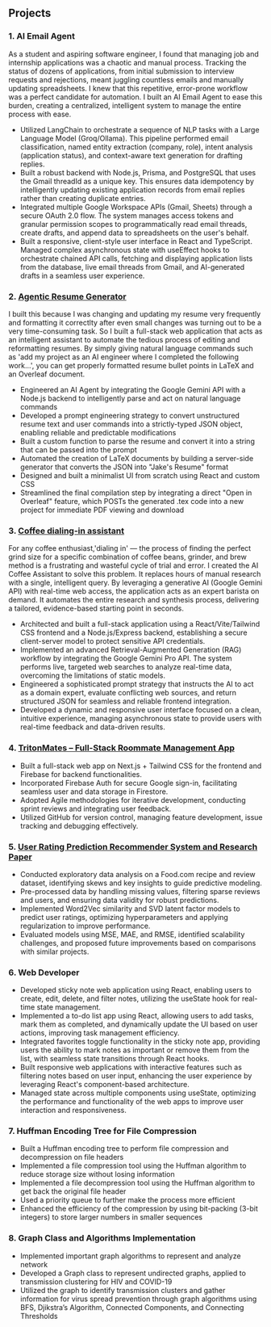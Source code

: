 ## Projects

### 1. AI Email Agent
As a student and aspiring software engineer, I found that managing job and internship applications was a chaotic and manual process. Tracking the status of dozens of applications, from initial submission to interview requests and rejections, meant juggling countless emails and manually updating spreadsheets. I knew that this repetitive, error-prone workflow was a perfect candidate for automation. I built an AI Email Agent to ease this burden, creating a centralized, intelligent system to manage the entire process with ease.

- Utilized LangChain to orchestrate a sequence of NLP tasks with a Large Language Model (Groq/Ollama). This pipeline performed email classification, named entity extraction (company, role), intent analysis (application status), and context-aware text generation for drafting replies.
- Built a robust backend with Node.js, Prisma, and PostgreSQL that uses the Gmail threadId as a unique key. This ensures data idempotency by intelligently updating existing application records from email replies rather than creating duplicate entries.
- Integrated multiple Google Workspace APIs (Gmail, Sheets) through a secure OAuth 2.0 flow. The system manages access tokens and granular permission scopes to programmatically read email threads, create drafts, and append data to spreadsheets on the user's behalf.
- Built a responsive, client-style user interface in React and TypeScript. Managed complex asynchronous state with useEffect hooks to orchestrate chained API calls, fetching and displaying application lists from the database, live email threads from Gmail, and AI-generated drafts in a seamless user experience.

### 2. [Agentic Resume Generator](https://resume-updater-one.vercel.app/)
 I built this because I was changing and updating my resume very frequently and formatting it correctlty after even small changes was turning out to be a very time-consuming task. So I built a full-stack web application that acts as an intelligent assistant to automate the tedious process of editing and reformatting resumes. By simply giving natural language commands such as 'add my project as an AI engineer where I completed the following work...', you can get properly formatted resume bullet points in LaTeX and an Overleaf document.

- Engineered an AI Agent by integrating the Google Gemini API with a Node.js backend to intelligently parse and act on natural language commands
- Developed a  prompt engineering strategy to convert unstructured resume text and user commands into a strictly-typed JSON object, enabling reliable and predictable modifications
- Built a custom function to parse the resume and convert it into a string that can be passed into the prompt
- Automated the creation of LaTeX documents by building a server-side generator that converts the JSON into "Jake's Resume" format
- Designed and built a minimalist UI from scratch using React and custom CSS
- Streamlined the final compilation step by integrating a direct "Open in Overleaf" feature, which POSTs the generated .tex code into a new project for immediate PDF viewing and download

### 3. [Coffee dialing-in assistant](https://coffee-dial-in.vercel.app/)
For any coffee enthusiast,'dialing in' — the process of finding the perfect grind size for a specific combination of coffee beans, grinder, and brew method is a frustrating and wasteful cycle of trial and error. I created the AI Coffee Assistant to solve this problem. It replaces hours of manual research with a single, intelligent query. By leveraging a generative AI (Google Gemini API) with real-time web access, the application acts as an expert barista on demand. It automates the entire research and synthesis process, delivering a tailored, evidence-based starting point in seconds. 

- Architected and built a full-stack application using a React/Vite/Tailwind CSS frontend and a Node.js/Express backend, establishing a secure client-server model to protect sensitive API credentials.
- Implemented an advanced Retrieval-Augmented Generation (RAG) workflow by integrating the Google Gemini Pro API. The system performs live, targeted web searches to analyze real-time data, overcoming the limitations of static models.
- Engineered a sophisticated prompt strategy that instructs the AI to act as a domain expert, evaluate conflicting web sources, and return structured JSON for seamless and reliable frontend integration.
- Developed a dynamic and responsive user interface focused on a clean, intuitive experience, managing asynchronous state to provide users with real-time feedback and data-driven results.

### 4. [TritonMates – Full-Stack Roommate Management App](https://github.com/a2jensen/CSE-110-TritonMates)
- Built a full-stack web app on Next.js + Tailwind CSS for the frontend and Firebase for backend functionalities.
- Incorporated Firebase Auth for secure Google sign-in, facilitating seamless user and data storage in Firestore.
- Adopted Agile methodologies for iterative development, conducting sprint reviews and integrating user feedback.
- Utilized GitHub for version control, managing feature development, issue tracking and debugging effectively.

### 5. [User Rating Prediction Recommender System and Research Paper](https://drive.google.com/file/d/1jTe1jFSHnlCgZ76BHsqI3kpLeLlQJZ5O/view?usp=drive_link)
- Conducted exploratory data analysis on a Food.com recipe and review dataset, identifying skews and key insights to guide predictive modeling.
- Pre-processed data by handling missing values, filtering sparse reviews and users, and ensuring data validity for robust predictions.
- Implemented Word2Vec similarity and SVD latent factor models to predict user ratings, optimizing hyperparameters and applying regularization to improve performance.
- Evaluated models using MSE, MAE, and RMSE, identified scalability challenges, and proposed future improvements based on comparisons with similar projects.

### 6. Web Developer
- Developed sticky note web application using React, enabling users to create, edit, delete, and filter notes, utilizing the useState hook for real-time state management.
- Implemented a to-do list app using React, allowing users to add tasks, mark them as completed, and dynamically update the UI based on user actions, improving task management efficiency.
- Integrated favorites toggle functionality in the sticky note app, providing users the ability to mark notes as important or remove them from the list, with seamless state transitions through React hooks.
- Built responsive web applications with interactive features such as filtering notes based on user input, enhancing the user experience by leveraging React's component-based architecture.
- Managed state across multiple components using useState, optimizing the performance and functionality of the web apps to improve user interaction and responsiveness.

### 7. Huffman Encoding Tree for File Compression
- Built a Huffman encoding tree to perform file compression and decompression on file headers
- Implemented a file compression tool using the Huffman algorithm to reduce storage size without losing information
- Implemented a file decompression tool using the Huffman algorithm to get back the original file header
- Used a priority queue to further make the process more efficient
- Enhanced the efficiency of the compression by using bit-packing (3-bit integers) to store larger numbers in smaller sequences

### 8. Graph Class and Algorithms Implementation
- Implemented important graph algorithms to represent and analyze network
- Developed a Graph class to represent undirected graphs, applied to transmission clustering for HIV and COVID-19
- Utilized the graph to identify transmission clusters and gather information for virus spread prevention through graph
algorithms using BFS, Djikstra’s Algorithm, Connected Components, and Connecting Thresholds
